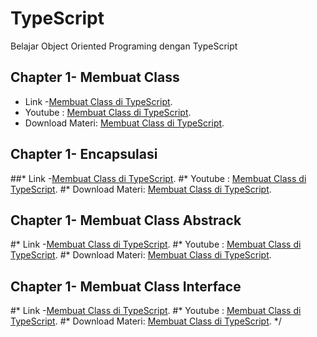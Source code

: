 # TypeScript
Belajar Object Oriented Programing dengan TypeScript

## Chapter 1- Membuat Class
* Link -[Membuat Class di TypeScript](https://bhaktiardyan.wordpress.com/2021/07/20/belajar-oop-typescript/).
* Youtube : [Membuat Class di TypeScript](https://youtu.be/sjDVJqrAT-o).
* Download Materi: [Membuat Class di TypeScript](https://drive.google.com/file/d/1DtjwHkzRTxaaWPHwhOI7uLaxRnsIYOJY/view?usp=sharing/).

## Chapter 1- Encapsulasi
##* Link -[Membuat Class di TypeScript](https://bhaktiardyan.wordpress.com/2021/07/20/belajar-oop-typescript/).
#* Youtube : [Membuat Class di TypeScript](https://www.youtube.com/channel/UCq4RUtkJM5sz_iY9jwNoxiQ).
#* Download Materi: [Membuat Class di TypeScript](https://drive.google.com/file/d/1DtjwHkzRTxaaWPHwhOI7uLaxRnsIYOJY/view?usp=sharing/).

##  Chapter 1- Membuat Class Abstrack
#* Link -[Membuat Class di TypeScript](https://bhaktiardyan.wordpress.com/2021/07/20/belajar-oop-typescript/).
#* Youtube : [Membuat Class di TypeScript](https://www.youtube.com/channel/UCq4RUtkJM5sz_iY9jwNoxiQ).
#* Download Materi: [Membuat Class di TypeScript](https://drive.google.com/file/d/1DtjwHkzRTxaaWPHwhOI7uLaxRnsIYOJY/view?usp=sharing/).

##  Chapter 1- Membuat Class Interface
#* Link -[Membuat Class di TypeScript](https://bhaktiardyan.wordpress.com/2021/07/20/belajar-oop-typescript/).
#* Youtube : [Membuat Class di TypeScript](https://www.youtube.com/channel/UCq4RUtkJM5sz_iY9jwNoxiQ).
#* Download Materi: [Membuat Class di TypeScript](https://drive.google.com/file/d/1DtjwHkzRTxaaWPHwhOI7uLaxRnsIYOJY/view?usp=sharing/).
*/
